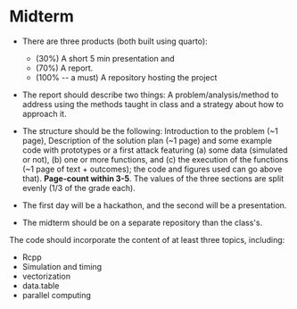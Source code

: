 # Midterm

- There are three products (both built using quarto):
  - (30%) A short 5 min presentation and
  - (70%) A report.
  - (100% -- a must) A repository hosting the project

- The report should describe two things: A problem/analysis/method to address
using the methods taught in class and a strategy about how to approach it.

- The structure should be the following: Introduction to the problem (~1 page),
Description of the solution plan (~1 page) and some example code with prototypes
or a first attack featuring (a) some data (simulated or not), (b) one or more
functions, and (c) the execution of the functions (~1 page of text + outcomes);
the code and figures used can go above that). **Page-count within 3-5**.
The values of the three sections are split evenly (1/3 of the grade each).

- The first day will be a hackathon, and the second will be a presentation.

- The midterm should be on a separate repository than the class's.

The code should incorporate the content of at least three topics, including:

- Rcpp
- Simulation and timing
- vectorization
- data.table
- parallel computing

